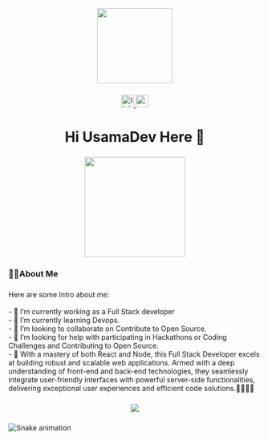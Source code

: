 <div align="center">
  <img height="150" src="https://camo.githubusercontent.com/62da68eb62b1e5f175f7d1f0191dd89a653d7908feb22d37d4a0ab07365d6791/68747470733a2f2f6d656469612e67697068792e636f6d2f6d656469612f4d3967624264396e6244724f5475314d71782f67697068792e676966"  />
</div>

###

<div align="center">
  <a href="https://www.linkedin.com/in/usama-aamir-0434b6229/" target="_blank">
    <img src="https://img.shields.io/static/v1?message=LinkedIn&logo=linkedin&label=&color=0077B5&logoColor=white&labelColor=&style=for-the-badge" height="25" alt="linkedin logo"  />
  </a>
  <a href="https://usama7365.github.io/Portfolio/" target="_blank">
    <img src="https://img.shields.io/static/v1?message=Portfolio&logo=youtube&label=&color=FCFCFD&logoColor=6942C0&labelColor=&style=for-the-badge" height="25" alt="youtube logo"  />
  </a>
</div>

###

<h1 align="center">Hi UsamaDev Here 👋</h1>

###

<div align="center">
  <img height="200" src="https://usama7365.github.io/Portfolio/assets/images/profile-pic.jpg"  />
</div>

###

<h3 align="left">👩‍💻About Me</h3>

###

<p align="left">Here are some Intro about me:<br><br>- 🔭 I’m currently working as a Full Stack developer<br>- 🌱 I’m currently learning Devops.<br>- 👯 I’m looking to collaborate on Contribute to Open Source.<br>- 🤔 I’m looking for help with participating in Hackathons or Coding Challenges and Contributing to Open Source.<br>- 💬 With a mastery of both React and Node, this Full Stack Developer excels at building robust and scalable web applications. Armed with a deep understanding of front-end and back-end technologies, they seamlessly integrate user-friendly interfaces with powerful server-side functionalities, delivering exceptional user experiences and efficient code solutions.👨🏻‍💻✅</p>

###

<div align="center">
  <img src="https://streak-stats.demolab.com/?user=usama7365&locale=en&mode=daily&theme=dark&hide_border=false&border_radius=5&order=3"  />
</div>


###

<img src="https://profile-readme-generator.com/assets/snake.svg" alt="Snake animation" />

###
